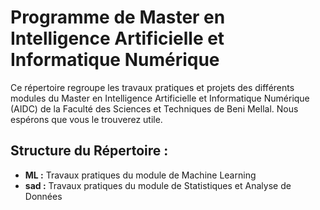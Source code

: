 # Programme de Master en Intelligence Artificielle et Informatique Numérique

Ce répertoire regroupe les travaux pratiques et projets des différents modules du Master en Intelligence Artificielle et Informatique Numérique (AIDC) de la Faculté des Sciences et Techniques de Beni Mellal. Nous espérons que vous le trouverez utile.

## Structure du Répertoire :

- **ML :** Travaux pratiques du module de Machine Learning
- **sad :** Travaux pratiques du module de Statistiques et Analyse de Données

